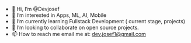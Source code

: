 - 👋 Hi, I’m @Devjosef
- 👀 I’m interested in Apps, ML, AI, Mobile
- 🌱 I’m currently learning Fullstack Development ( current stage, projects)
- 💞️ I’m looking to collaborate on open source projects.
- 📫 How to reach me email me at: dev.josef1@gmail.com


